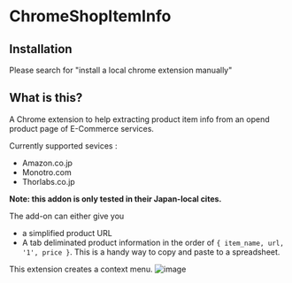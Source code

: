 # ChromeShopItemInfo

## Installation

Please search for "install a local chrome extension manually"

## What is this?
A Chrome extension to help extracting product item info from an opend product page of E-Commerce services.

Currently supported sevices :
- Amazon.co.jp
- Monotro.com
- Thorlabs.co.jp

**Note: this addon is only tested in their Japan-local cites.**

The add-on can either give you 
- a simplified product URL
- A tab deliminated product information in the order of `{ item_name, url, '1', price }`. This is a handy way to copy and paste to a spreadsheet.

This extension creates a context menu.
![image](https://user-images.githubusercontent.com/7195124/154831186-51ade63e-7584-4183-a225-ce3e068fbd76.png)
